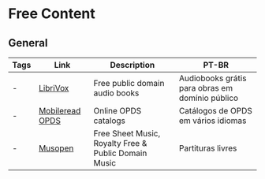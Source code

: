 # Free Content

## General

| Tags | Link                                                     | Description                                          | PT-BR                                           |
| ---- | -------------------------------------------------------- | ---------------------------------------------------- | ----------------------------------------------- |
| -    | [LibriVox](https://librivox.org)                         | Free public domain audio books                       | Audiobooks grátis para obras em domínio público |
| -    | [Mobileread OPDS](https://wiki.mobileread.com/wiki/OPDS) | Online OPDS catalogs                                 | Catálogos de OPDS em vários idiomas             |
| -    | [Musopen](https://musopen.org)                           | Free Sheet Music, Royalty Free & Public Domain Music | Partituras livres                               |
